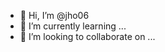 - 👋 Hi, I’m @jho06
- 🌱 I’m currently learning ...
- 💞️ I’m looking to collaborate on ...


<!---
jho06/jho06 is a ✨ special ✨ repository because its `README.md` (this file) appears on your GitHub profile.
You can click the Preview link to take a look at your changes.
--->
